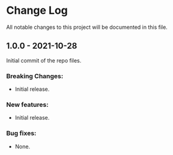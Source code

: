 # Change Log
All notable changes to this project will be documented in this file.

## 1.0.0 - 2021-10-28
Initial commit of the repo files. 

### Breaking Changes:
- Initial release.

### New features:
 - Initial release.

### Bug fixes:
- None.
